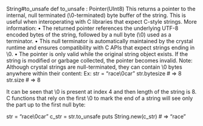 String#to_unsafe
def to_unsafe : Pointer(UInt8)
This returns a pointer to the internal, null terminated (\0-terminated) byte buffer of the string. This is useful when interoperating with C libraries that expect C-style strings.
More information:
•	The returned pointer references the underlying UTF-8 encoded bytes of the string, followed by a null byte (\0) used as a terminator.
•	This null terminator is automatically maintained by the crystal runtime and ensures compatibility with C APIs that expect strings ending in \0.
•	The pointer is only valid while the original string object exists. If the string is modified or garbage collected, the pointer becomes invalid.
Note:
Although crystal strings are null-terminated, they can contain \0 bytes anywhere within their content: 
Ex:
str = “race\0car”
str.bytesize # => 8
str.size # => 8

It can be seen that \0 is present at index 4 and then length of the string is 8.
C functions that rely on the first \0 to mark the end of a string will see only the part up to the first null byte:

str = “race\0car”
c_str = str.to_unsafe
puts String.new(c_str) # => “race”



